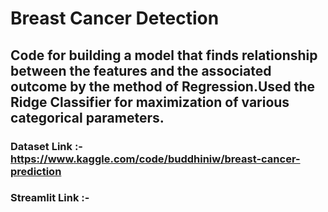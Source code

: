 # Breast Cancer Detection

## Code for building a model that finds relationship between the features and the associated outcome by the method of Regression.Used the Ridge Classifier for maximization of various categorical parameters.

### Dataset Link :- https://www.kaggle.com/code/buddhiniw/breast-cancer-prediction

### Streamlit Link :- 
